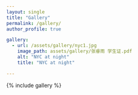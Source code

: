 ```yaml
---
layout: single
title: "Gallery"
permalink: /gallery/
author_profile: true

gallery:
  - url: /assets/gallery/nyc1.jpg
    image_path: assets/gallery/张睿雨 学生证.pdf
    alt: "NYC at night"
    title: "NYC at night"

---
```


{% include gallery %}

